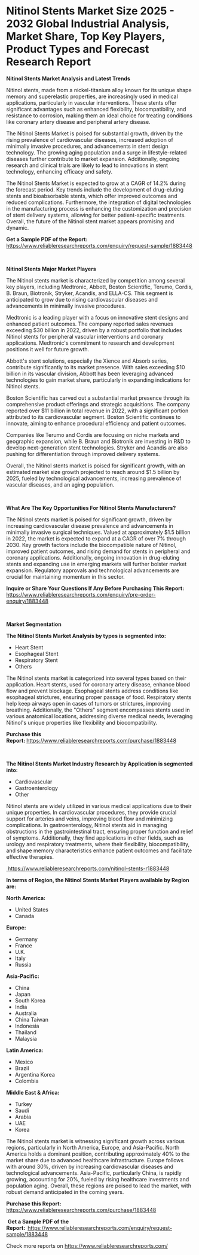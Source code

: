 <p><h1>Nitinol Stents Market Size 2025 - 2032 Global Industrial Analysis, Market Share, Top Key Players, Product Types and Forecast Research Report</h1></p><p><strong>Nitinol Stents Market Analysis and Latest Trends</strong></p>
<p><p>Nitinol stents, made from a nickel-titanium alloy known for its unique shape memory and superelastic properties, are increasingly used in medical applications, particularly in vascular interventions. These stents offer significant advantages such as enhanced flexibility, biocompatibility, and resistance to corrosion, making them an ideal choice for treating conditions like coronary artery disease and peripheral artery disease.</p><p>The Nitinol Stents Market is poised for substantial growth, driven by the rising prevalence of cardiovascular diseases, increased adoption of minimally invasive procedures, and advancements in stent design technology. The growing aging population and a surge in lifestyle-related diseases further contribute to market expansion. Additionally, ongoing research and clinical trials are likely to lead to innovations in stent technology, enhancing efficacy and safety.</p><p>The Nitinol Stents Market is expected to grow at a CAGR of 14.2% during the forecast period. Key trends include the development of drug-eluting stents and bioabsorbable stents, which offer improved outcomes and reduced complications. Furthermore, the integration of digital technologies in the manufacturing process is enhancing the customization and precision of stent delivery systems, allowing for better patient-specific treatments. Overall, the future of the Nitinol stent market appears promising and dynamic.</p></p>
<p><strong>Get a Sample PDF of the Report:&nbsp;</strong> <a href="https://www.reliableresearchreports.com/enquiry/request-sample/1883448?utm_campaign=3258&utm_medium=2&utm_source=Github&utm_content=ia&utm_term=04032025&utm_id=nitinol-stents">https://www.reliableresearchreports.com/enquiry/request-sample/1883448</a></p>
<p>&nbsp;</p>
<p><strong>Nitinol Stents Major Market Players</strong></p>
<p><p>The Nitinol stents market is characterized by competition among several key players, including Medtronic, Abbott, Boston Scientific, Terumo, Cordis, B. Braun, Biotronik, Stryker, Acandis, and ELLA-CS. This segment is anticipated to grow due to rising cardiovascular diseases and advancements in minimally invasive procedures.</p><p>Medtronic is a leading player with a focus on innovative stent designs and enhanced patient outcomes. The company reported sales revenues exceeding $30 billion in 2022, driven by a robust portfolio that includes Nitinol stents for peripheral vascular interventions and coronary applications. Medtronic's commitment to research and development positions it well for future growth.</p><p>Abbott's stent solutions, especially the Xience and Absorb series, contribute significantly to its market presence. With sales exceeding $10 billion in its vascular division, Abbott has been leveraging advanced technologies to gain market share, particularly in expanding indications for Nitinol stents.</p><p>Boston Scientific has carved out a substantial market presence through its comprehensive product offerings and strategic acquisitions. The company reported over $11 billion in total revenue in 2022, with a significant portion attributed to its cardiovascular segment. Boston Scientific continues to innovate, aiming to enhance procedural efficiency and patient outcomes.</p><p>Companies like Terumo and Cordis are focusing on niche markets and geographic expansion, while B. Braun and Biotronik are investing in R&D to develop next-generation stent technologies. Stryker and Acandis are also pushing for differentiation through improved delivery systems. </p><p>Overall, the Nitinol stents market is poised for significant growth, with an estimated market size growth projected to reach around $1.5 billion by 2025, fueled by technological advancements, increasing prevalence of vascular diseases, and an aging population.</p></p>
<p>&nbsp;</p>
<p><strong>What Are The Key Opportunities For Nitinol Stents Manufacturers?</strong></p>
<p><p>The Nitinol stents market is poised for significant growth, driven by increasing cardiovascular disease prevalence and advancements in minimally invasive surgical techniques. Valued at approximately $1.5 billion in 2022, the market is expected to expand at a CAGR of over 7% through 2030. Key growth factors include the biocompatible nature of Nitinol, improved patient outcomes, and rising demand for stents in peripheral and coronary applications. Additionally, ongoing innovation in drug-eluting stents and expanding use in emerging markets will further bolster market expansion. Regulatory approvals and technological advancements are crucial for maintaining momentum in this sector.</p></p>
<p><strong>Inquire or Share Your Questions If Any Before Purchasing This Report:</strong> <a href="https://www.reliableresearchreports.com/enquiry/pre-order-enquiry/1883448?utm_campaign=3258&utm_medium=2&utm_source=Github&utm_content=ia&utm_term=04032025&utm_id=nitinol-stents">https://www.reliableresearchreports.com/enquiry/pre-order-enquiry/1883448</a></p>
<p>&nbsp;</p>
<p><strong>Market Segmentation</strong></p>
<p><strong>The Nitinol Stents Market Analysis by types is segmented into:</strong></p>
<p><ul><li>Heart Stent</li><li>Esophageal Stent</li><li>Respiratory Stent</li><li>Others</li></ul></p>
<p><p>The Nitinol stents market is categorized into several types based on their application. Heart stents, used for coronary artery disease, enhance blood flow and prevent blockage. Esophageal stents address conditions like esophageal strictures, ensuring proper passage of food. Respiratory stents help keep airways open in cases of tumors or strictures, improving breathing. Additionally, the "Others" segment encompasses stents used in various anatomical locations, addressing diverse medical needs, leveraging Nitinol's unique properties like flexibility and biocompatibility.</p></p>
<p><strong>Purchase this Report:&nbsp;</strong><a href="https://www.reliableresearchreports.com/purchase/1883448?utm_campaign=3258&utm_medium=2&utm_source=Github&utm_content=ia&utm_term=04032025&utm_id=nitinol-stents">https://www.reliableresearchreports.com/purchase/1883448</a></p>
<p>&nbsp;</p>
<p><strong>The Nitinol Stents Market Industry Research by Application is segmented into:</strong></p>
<p><ul><li>Cardiovascular</li><li>Gastroenterology</li><li>Other</li></ul></p>
<p><p>Nitinol stents are widely utilized in various medical applications due to their unique properties. In cardiovascular procedures, they provide crucial support for arteries and veins, improving blood flow and minimizing complications. In gastroenterology, Nitinol stents aid in managing obstructions in the gastrointestinal tract, ensuring proper function and relief of symptoms. Additionally, they find applications in other fields, such as urology and respiratory treatments, where their flexibility, biocompatibility, and shape memory characteristics enhance patient outcomes and facilitate effective therapies.</p></p>
<p><a href="https://www.reliableresearchreports.com/nitinol-stents-r1883448?utm_campaign=3258&utm_medium=2&utm_source=Github&utm_content=ia&utm_term=04032025&utm_id=nitinol-stents">&nbsp;https://www.reliableresearchreports.com/nitinol-stents-r1883448</a></p>
<p><strong>In terms of Region, the Nitinol Stents Market Players available by Region are:</strong></p>
<p>
    <p> <strong> North America: </strong>
        <ul>
            <li>United States</li>
            <li>Canada</li>
        </ul>
        </p> 
    <p> <strong> Europe: </strong>
        <ul>
            <li>Germany</li>
            <li>France</li>
            <li>U.K.</li>
            <li>Italy</li>
            <li>Russia</li>
        </ul>
        </p> 
    <p> <strong> Asia-Pacific: </strong>
        <ul>
            <li>China</li>
            <li>Japan</li>
            <li>South Korea</li>
            <li>India</li>
            <li>Australia</li>
            <li>China Taiwan</li>
            <li>Indonesia</li>
            <li>Thailand</li>
            <li>Malaysia</li>
        </ul>
        </p> 
    <p> <strong> Latin America: </strong>
        <ul>
            <li>Mexico</li>
            <li>Brazil</li>
            <li>Argentina Korea</li>
            <li>Colombia</li>
        </ul>
        </p> 
    <p> <strong> Middle East & Africa: </strong>
        <ul>
            <li>Turkey</li>
            <li>Saudi</li>
            <li>Arabia</li>
            <li>UAE</li>
            <li>Korea</li>
        </ul>
    </p>
    </p>
<p><p>The Nitinol stents market is witnessing significant growth across various regions, particularly in North America, Europe, and Asia-Pacific. North America holds a dominant position, contributing approximately 40% to the market share due to advanced healthcare infrastructure. Europe follows with around 30%, driven by increasing cardiovascular diseases and technological advancements. Asia-Pacific, particularly China, is rapidly growing, accounting for 20%, fueled by rising healthcare investments and population aging. Overall, these regions are poised to lead the market, with robust demand anticipated in the coming years.</p></p>
<p><strong>Purchase this Report: </strong><a href="https://www.reliableresearchreports.com/purchase/1883448?utm_campaign=3258&utm_medium=2&utm_source=Github&utm_content=ia&utm_term=04032025&utm_id=nitinol-stents">https://www.reliableresearchreports.com/purchase/1883448</a></p>
<p>&nbsp;<strong>Get a Sample PDF of the Report:&nbsp;&nbsp;</strong><a href="https://www.reliableresearchreports.com/enquiry/request-sample/1883448?utm_campaign=3258&utm_medium=2&utm_source=Github&utm_content=ia&utm_term=04032025&utm_id=nitinol-stents">https://www.reliableresearchreports.com/enquiry/request-sample/1883448</a></p>
<p><strong></strong></p>
<p>Check more reports on <a href="https://www.reliableresearchreports.com/?utm_campaign=3258&utm_medium=2&utm_source=Github&utm_content=ia&utm_term=04032025&utm_id=nitinol-stents">https://www.reliableresearchreports.com/</a></p>